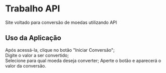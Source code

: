 <h1> Trabalho API </h1>
Site voltado para conversão de moedas utilizando API

<h2> Uso da Aplicação </h2>
Após acessá-la, clique no botão "Iniciar Conversão"; <br>
Digite o valor a ser convertido; <br> 
Selecione para qual moeda deseja converter;
Aperte o botão e aparecerá o valor da conversão.
